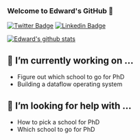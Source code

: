 ### Welcome to Edward's GitHub 👋
<!--**My full Korean name is 염진석 (Jinseok Yeom).**-->

[![Twitter Badge](https://img.shields.io/badge/-Twitter-1877f2?style=flat-square&logo=twitter&logoColor=white&link=https://twitter.com/BodunHu)](https://twitter.com/BodunHu)
[![Linkedin Badge](https://img.shields.io/badge/-LinkedIn-blue?style=flat-square&logo=Linkedin&logoColor=white&link=https://www.linkedin.com/in/edward-hu-19602b88/)](https://www.linkedin.com/in/edward-hu-19602b88/)

[![Edward's github stats](https://github-readme-stats.vercel.app/api?username=bdhu&count_private=true&theme=dark)](https://github.com/anuraghazra/github-readme-stats)

<!--
**jinyeom/jinyeom** is a ✨ _special_ ✨ repository because its `README.md` (this file) appears on your GitHub profile.

Here are some ideas to get you started:

- 🔭 I’m currently working on ...
- 🌱 I’m currently learning ...
- 👯 I’m looking to collaborate on ...
- 🤔 I’m looking for help with ...
- 💬 Ask me about ...
- 📫 How to reach me: ...
- 😄 Pronouns: ...
- ⚡ Fun fact: ...
-->

## 🔭 I’m currently working on ...
- Figure out which school to go for PhD
- Building a dataflow operating system

##  🤔 I’m looking for help with ...
- How to pick a school for PhD
- Which school to go for PhD

<!-- ## ⚡ Fun fact: ... -->
